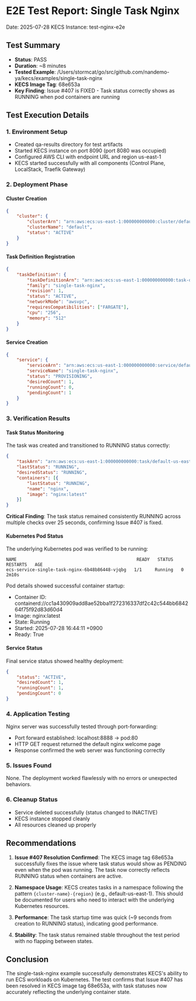 # E2E Test Report: Single Task Nginx
Date: 2025-07-28
KECS Instance: test-nginx-e2e

## Test Summary
- **Status**: PASS
- **Duration**: ~8 minutes
- **Tested Example**: /Users/stormcat/go/src/github.com/nandemo-ya/kecs/examples/single-task-nginx
- **KECS Image Tag**: 68e653a
- **Key Finding**: Issue #407 is FIXED - Task status correctly shows as RUNNING when pod containers are running

## Test Execution Details

### 1. Environment Setup
- Created qa-results directory for test artifacts
- Started KECS instance on port 8090 (port 8080 was occupied)
- Configured AWS CLI with endpoint URL and region us-east-1
- KECS started successfully with all components (Control Plane, LocalStack, Traefik Gateway)

### 2. Deployment Phase

#### Cluster Creation
```json
{
    "cluster": {
        "clusterArn": "arn:aws:ecs:us-east-1:000000000000:cluster/default",
        "clusterName": "default",
        "status": "ACTIVE"
    }
}
```

#### Task Definition Registration
```json
{
    "taskDefinition": {
        "taskDefinitionArn": "arn:aws:ecs:us-east-1:000000000000:task-definition/single-task-nginx:1",
        "family": "single-task-nginx",
        "revision": 1,
        "status": "ACTIVE",
        "networkMode": "awsvpc",
        "requiresCompatibilities": ["FARGATE"],
        "cpu": "256",
        "memory": "512"
    }
}
```

#### Service Creation
```json
{
    "service": {
        "serviceArn": "arn:aws:ecs:us-east-1:000000000000:service/default/single-task-nginx",
        "serviceName": "single-task-nginx",
        "status": "PROVISIONING",
        "desiredCount": 1,
        "runningCount": 0,
        "pendingCount": 1
    }
}
```

### 3. Verification Results

#### Task Status Monitoring
The task was created and transitioned to RUNNING status correctly:
```json
{
    "taskArn": "arn:aws:ecs:us-east-1:000000000000:task/default-us-east-1/ecs-service-single-task-nginx-6b48b86448-vjqbg",
    "lastStatus": "RUNNING",
    "desiredStatus": "RUNNING",
    "containers": [{
        "lastStatus": "RUNNING",
        "name": "nginx",
        "image": "nginx:latest"
    }]
}
```

**Critical Finding**: The task status remained consistently RUNNING across multiple checks over 25 seconds, confirming Issue #407 is fixed.

#### Kubernetes Pod Status
The underlying Kubernetes pod was verified to be running:
```
NAME                                              READY   STATUS    RESTARTS   AGE
ecs-service-single-task-nginx-6b48b86448-vjqbg   1/1     Running   0          2m10s
```

Pod details showed successful container startup:
- Container ID: containerd://cc1a430909add8ae52bba1f272316337df2c42c544bb684264f75f92d83d60d4
- Image: nginx:latest
- State: Running
- Started: 2025-07-28 16:44:11 +0900
- Ready: True

#### Service Status
Final service status showed healthy deployment:
```json
{
    "status": "ACTIVE",
    "desiredCount": 1,
    "runningCount": 1,
    "pendingCount": 0
}
```

### 4. Application Testing
Nginx server was successfully tested through port-forwarding:
- Port forward established: localhost:8888 -> pod:80
- HTTP GET request returned the default nginx welcome page
- Response confirmed the web server was functioning correctly

### 5. Issues Found
None. The deployment worked flawlessly with no errors or unexpected behaviors.

### 6. Cleanup Status
- Service deleted successfully (status changed to INACTIVE)
- KECS instance stopped cleanly
- All resources cleaned up properly

## Recommendations

1. **Issue #407 Resolution Confirmed**: The KECS image tag 68e653a successfully fixes the issue where task status would show as PENDING even when the pod was running. The task now correctly reflects RUNNING status when containers are active.

2. **Namespace Usage**: KECS creates tasks in a namespace following the pattern `{cluster-name}-{region}` (e.g., default-us-east-1). This should be documented for users who need to interact with the underlying Kubernetes resources.

3. **Performance**: The task startup time was quick (~9 seconds from creation to RUNNING status), indicating good performance.

4. **Stability**: The task status remained stable throughout the test period with no flapping between states.

## Conclusion

The single-task-nginx example successfully demonstrates KECS's ability to run ECS workloads on Kubernetes. The test confirms that Issue #407 has been resolved in KECS image tag 68e653a, with task statuses now accurately reflecting the underlying container state.